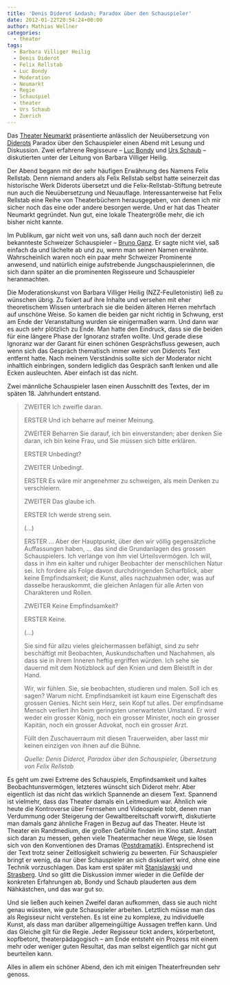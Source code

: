 ```yaml
---
title: 'Denis Diderot &ndash; Paradox über den Schauspieler'
date: 2012-01-22T20:54:24+00:00
author: Mathias Wellner
categories:
  - theater
tags:
  - Barbara Villiger Heilig
  - Denis Diderot
  - Felix Rellstab
  - Luc Bondy
  - Moderation
  - Neumarkt
  - Regie
  - Schauspiel
  - theater
  - Urs Schaub
  - Zuerich
---
```

Das [Theater Neumarkt](http://www.theaterneumarkt.ch) präsentierte anlässlich der Neuübersetzung von [Diderots](http://de.wikipedia.org/wiki/Denis_Diderot) Paradox über den Schauspieler einen Abend mit Lesung und Diskussion. Zwei erfahrene Regisseure &ndash; [Luc Bondy](http://de.wikipedia.org/wiki/Luc_Bondy) und [Urs Schaub](http://www.buchstart.ch/de/autoren/Schaub_Urs/811.html) &ndash; diskutierten unter der Leitung von Barbara Villiger Heilig. 

Der Abend begann mit der sehr häufigen Erwähnung des Namens Felix Rellstab. Denn niemand anders als Felix Rellstab selbst hatte seinerzeit das historische Werk Diderots übersetzt und die Felix-Rellstab-Stiftung betreute nun auch die Neuübersetzung und Neuauflage. Interessanterweise hat Felix Rellstab eine Reihe von Theaterbüchern herausgegeben, von denen ich mir sicher noch das eine oder andere besorgen werde. Und er hat das Theater Neumarkt gegründet. Nun gut, eine lokale Theatergröße mehr, die ich bisher nicht kannte. 

Im Publikum, gar nicht weit von uns, saß dann auch noch der derzeit bekannteste Schweizer Schauspieler &ndash; [Bruno Ganz](http://de.wikipedia.org/wiki/Bruno_Ganz). Er sagte nicht viel, saß einfach da und lächelte ab und zu, wenn man seinen Namen erwähnte. Wahrscheinlich waren noch ein paar mehr Schweizer Prominente anwesend, und natürlich einige aufstrebende Jungschauspielerinnen, die sich dann später an die prominenten Regisseure und Schauspieler heranmachten. 

Die Moderationskunst von Barbara Villiger Heilig (NZZ-Feulletonistin) ließ zu wünschen übrig. Zu fixiert auf ihre Inhalte und versehen mit eher theoretischem Wissen unterbrach sie die beiden älteren Herren mehrfach auf unschöne Weise. So kamen die beiden gar nicht richtig in Schwung, erst am Ende der Veranstaltung wurden sie einigermaßen warm. Und dann war es auch sehr plötzlich zu Ende. Man hatte den Eindruck, dass sie die beiden für eine längere Phase der Ignoranz strafen wollte. Und gerade diese Ignoranz war der Garant für einen schönen Gesprächsfluss gewesen, auch wenn sich das Gespräch thematisch immer weiter von Diderots Text entfernt hatte. Nach meinem Verständnis sollte sich der Moderator nicht inhaltlich einbringen, sondern lediglich das Gespräch sanft lenken und alle Ecken ausleuchten. Aber einfach ist das nicht. 

Zwei männliche Schauspieler lasen einen Ausschnitt des Textes, der im späten 18. Jahrhundert entstand. 

> ZWEITER Ich zweifle daran.
> 
> ERSTER Und ich beharre auf meiner Meinung.
> 
> ZWEITER Beharren Sie darauf, ich bin einverstanden; aber denken Sie daran, ich bin keine Frau, und Sie müssen sich bitte erklären.
> 
> ERSTER Unbedingt?
> 
> ZWEITER Unbedingt.
> 
> ERSTER Es wäre mir angenehmer zu schweigen, als mein Denken zu verschleiern.
> 
> ZWEITER Das glaube ich.
> 
> ERSTER Ich werde streng sein.
> 
> (&#8230;)
> 
> ERSTER &#8230; Aber der Hauptpunkt, über den wir völlig gegensätzliche Auffassungen haben, &#8230; das sind die Grundanlagen des grossen Schauspielers. Ich verlange von ihm viel Urteilsvermögen. Ich will, dass in ihm ein kalter und ruhiger Beobachter der menschlichen Natur sei. Ich fordere als Folge davon durchdringenden Scharfblick, aber keine Empfindsamkeit; die Kunst, alles nachzuahmen oder, was auf dasselbe herauskommt, die gleichen Anlagen für alle Arten von Charakteren und Rollen.
> 
> ZWEITER Keine Empfindsamkeit?
> 
> ERSTER Keine. 
> 
> (&#8230;)
> 
> Sie sind für allzu vieles gleichermassen befähigt, sind zu sehr beschäftigt mit Beobachten, Auskundschaften und Nachahmen, als dass sie in ihrem Inneren heftig ergriffen würden. Ich sehe sie dauernd mit dem Notizblock auf den Knien und dem Bleistift in der Hand. 
> 
> Wir, wir fühlen. Sie, sie beobachten, studieren und malen. Soll ich es sagen? Warum nicht. Empfindsamkeit ist kaum eine Eigenschaft des grossen Genies. Nicht sein Herz, sein Kopf tut alles. Der empfindsame Mensch verliert ihn beim geringsten unerwarteten Umstand. Er wird weder ein grosser König, noch ein grosser Minister, noch ein grosser Kapitän, noch ein grosser Advokat, noch ein grosser Arzt. 
> 
> Füllt den Zuschauerraum mit diesen Trauerweiden, aber lasst mir keinen einzigen von ihnen auf die Bühne.
> 
> _Quelle: Denis Diderot, Paradox über den Schauspieler, Übersetzung von Felix Rellstab_ 

Es geht um zwei Extreme des Schauspiels, Empfindsamkeit und kaltes Beobachtunsvermögen, letzteres wünscht sich Diderot mehr. Aber eigentlich ist das nicht das wirklich Spannende an diesem Text. Spannend ist vielmehr, dass das Theater damals ein Leitmedium war. Ähnlich wie heute die Kontroverse über Fernsehen und Videospiele tobt, denen man Verdummung oder Steigerung der Gewaltbereitschaft vorwirft, diskutierte man damals ganz ähnliche Fragen in Bezug auf das Theater. Heute ist Theater ein Randmedium, die großen Gefühle finden im Kino statt. Anstatt sich daran zu messen, gehen viele Theatermacher neue Wege, sie lösen sich von den Konventionen des Dramas ([Postdramatik](http://de.wikipedia.org/wiki/Postdramatisches_Theater)). Entsprechend ist der Text trotz seiner Zeitlosigkeit schwierig zu bewerten. Für Schauspieler bringt er wenig, da nur über Schauspieler an sich diskutiert wird, ohne eine Technik vorzuschlagen. Das kam erst später mit [Stanislawski](http://de.wikipedia.org/wiki/Konstantin_Sergejewitsch_Stanislawski) und [Strasberg](http://de.wikipedia.org/wiki/Lee_Strasberg). Und so glitt die Diskussion immer wieder in die Gefilde der konkreten Erfahrungen ab, Bondy und Schaub plauderten aus dem Nähkästchen, und das war gut so. 

Und sie ließen auch keinen Zweifel daran aufkommen, dass sie auch nicht genau wüssten, wie gute Schauspieler arbeiten. Letztlich müsse man das als Regisseur nicht verstehen. Es ist eine zu komplexe, zu individuelle Kunst, als dass man darüber allgemeingültige Aussagen treffen kann. Und das Gleiche gilt für die Regie. Jeder Regisseur tickt anders, körperbetont, kopfbetont, theaterpädagogisch &ndash; am Ende entsteht ein Prozess mit einem mehr oder weniger guten Resultat, das man selbst eigentlich gar nicht gut beurteilen kann. 

Alles in allem ein schöner Abend, den ich mit einigen Theaterfreunden sehr genoss.